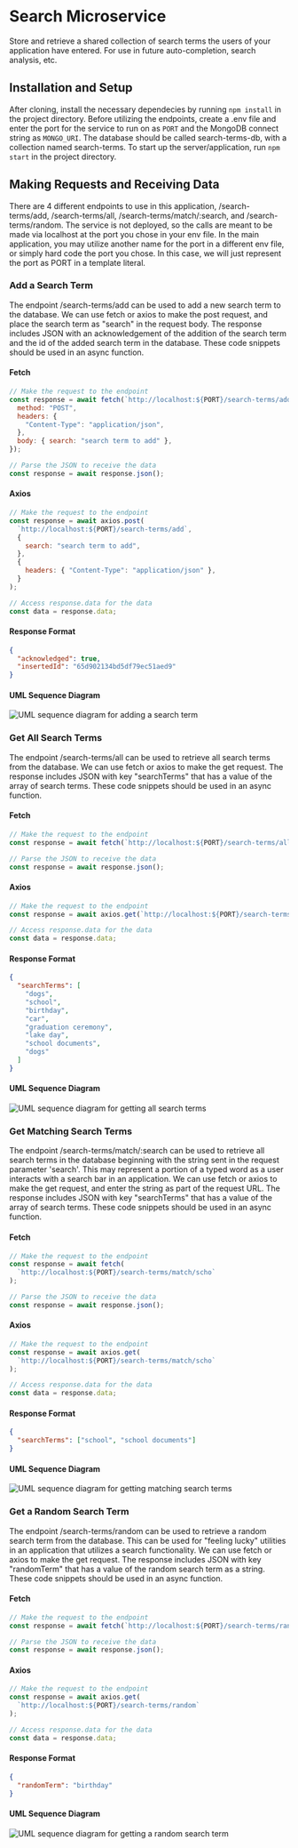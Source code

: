 # Search Microservice

Store and retrieve a shared collection of search terms the users of your application have entered. For use in future auto-completion, search analysis, etc.

## Installation and Setup

After cloning, install the necessary dependecies by running `npm install` in the project directory. Before utilizing the endpoints, create a .env file and enter the port for the service to run on as `PORT` and the MongoDB connect string as `MONGO_URI`. The database should be called search-terms-db, with a collection named search-terms. To start up the server/application, run `npm start` in the project directory.

## Making Requests and Receiving Data

There are 4 different endpoints to use in this application, /search-terms/add, /search-terms/all, /search-terms/match/:search, and /search-terms/random. The service is not deployed, so the calls are meant to be made via localhost at the port you chose in your env file. In the main application, you may utilize another name for the port in a different env file, or simply hard code the port you chose. In this case, we will just represent the port as PORT in a template literal.

### Add a Search Term

The endpoint /search-terms/add can be used to add a new search term to the database. We can use fetch or axios to make the post request, and place the search term as "search" in the request body. The response includes JSON with an acknowledgement of the addition of the search term and the id of the added search term in the database. These code snippets should be used in an async function.

#### Fetch

```javascript
// Make the request to the endpoint
const response = await fetch(`http://localhost:${PORT}/search-terms/add`, {
  method: "POST",
  headers: {
    "Content-Type": "application/json",
  },
  body: { search: "search term to add" },
});

// Parse the JSON to receive the data
const response = await response.json();
```

#### Axios

```javascript
// Make the request to the endpoint
const response = await axios.post(
  `http://localhost:${PORT}/search-terms/add`,
  {
    search: "search term to add",
  },
  {
    headers: { "Content-Type": "application/json" },
  }
);

// Access response.data for the data
const data = response.data;
```

#### Response Format

```json
{
  "acknowledged": true,
  "insertedId": "65d902134bd5df79ec51aed9"
}
```

#### UML Sequence Diagram

![UML sequence diagram for adding a search term](./images/add-search-term-UML.jpeg)

### Get All Search Terms

The endpoint /search-terms/all can be used to retrieve all search terms from the database. We can use fetch or axios to make the get request. The response includes JSON with key "searchTerms" that has a value of the array of search terms. These code snippets should be used in an async function.

#### Fetch

```javascript
// Make the request to the endpoint
const response = await fetch(`http://localhost:${PORT}/search-terms/all`);

// Parse the JSON to receive the data
const response = await response.json();
```

#### Axios

```javascript
// Make the request to the endpoint
const response = await axios.get(`http://localhost:${PORT}/search-terms/all`);

// Access response.data for the data
const data = response.data;
```

#### Response Format

```json
{
  "searchTerms": [
    "dogs",
    "school",
    "birthday",
    "car",
    "graduation ceremony",
    "lake day",
    "school documents",
    "dogs"
  ]
}
```

#### UML Sequence Diagram

![UML sequence diagram for getting all search terms](./images/all-search-terms-UML.jpeg)

### Get Matching Search Terms

The endpoint /search-terms/match/:search can be used to retrieve all search terms in the database beginning with the string sent in the request parameter 'search'. This may represent a portion of a typed word as a user interacts with a search bar in an application. We can use fetch or axios to make the get request, and enter the string as part of the request URL. The response includes JSON with key "searchTerms" that has a value of the array of search terms. These code snippets should be used in an async function.

#### Fetch

```javascript
// Make the request to the endpoint
const response = await fetch(
  `http://localhost:${PORT}/search-terms/match/scho`
);

// Parse the JSON to receive the data
const response = await response.json();
```

#### Axios

```javascript
// Make the request to the endpoint
const response = await axios.get(
  `http://localhost:${PORT}/search-terms/match/scho`
);

// Access response.data for the data
const data = response.data;
```

#### Response Format

```json
{
  "searchTerms": ["school", "school documents"]
}
```

#### UML Sequence Diagram

![UML sequence diagram for getting matching search terms](./images/matching-search-terms-UML.jpeg)

### Get a Random Search Term

The endpoint /search-terms/random can be used to retrieve a random search term from the database. This can be used for "feeling lucky" utilities in an application that utilizes a search functionality. We can use fetch or axios to make the get request. The response includes JSON with key "randomTerm" that has a value of the random search term as a string. These code snippets should be used in an async function.

#### Fetch

```javascript
// Make the request to the endpoint
const response = await fetch(`http://localhost:${PORT}/search-terms/random`);

// Parse the JSON to receive the data
const response = await response.json();
```

#### Axios

```javascript
// Make the request to the endpoint
const response = await axios.get(
  `http://localhost:${PORT}/search-terms/random`
);

// Access response.data for the data
const data = response.data;
```

#### Response Format

```json
{
  "randomTerm": "birthday"
}
```

#### UML Sequence Diagram

![UML sequence diagram for getting a random search term](./images/random-search-term-UML.jpeg)
